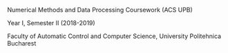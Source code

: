 Numerical Methods and Data Processing Coursework (ACS UPB)

Year I, Semester II (2018-2019)

Faculty of Automatic Control and Computer Science, University Politehnica Bucharest
